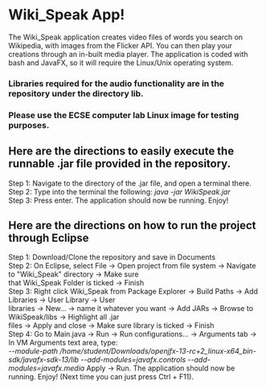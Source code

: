 # Wiki_Speak App!
The Wiki_Speak application creates video files of words you search on Wikipedia, with images from the Flicker API. You can then play your creations through an in-built media player. The application is coded with bash and JavaFX, so it will require the Linux/Unix operating system.   

### Libraries required for the audio functionality are in the repository under the directory lib.  
### Please use the ECSE computer lab Linux image for testing purposes.  

## Here are the directions to easily execute the runnable .jar file provided in the repository.
Step 1: Navigate to the directory of the .jar file, and open a terminal there.  
Step 2: Type into the terminal the following: *java -jar WikiSpeak.jar*  
Step 3: Press enter. The application should now be running. Enjoy!  

## Here are the directions on how to run the project through Eclipse
Step 1: Download/Clone the repository and save in Documents  
Step 2: On Eclipse, select File -> Open project from file system -> Navigate to "Wiki_Speak" directory -> Make sure  
that Wiki_Speak Folder is ticked -> Finish  
Step 3: Right click Wiki_Speak from Package Explorer -> Build Paths -> Add Libraries -> User Library -> User  
libraries -> New... -> name it whatever you want -> Add JARs -> Browse to WikiSpeak/libs -> Highlight all .jar  
files -> Apply and close -> Make sure library is ticked -> Finish  
Step 4: Go to Main.java -> Run -> Run configurations... -> Arguments tab -> In VM Arguments text area, type:  
*--module-path /home/student/Downloads/openjfx-13-rc+2_linux-x64_bin-sdk/javafx-sdk-13/lib
 --add-modules=javafx.controls --add-modules=javafx.media*
 Apply -> Run. The application should now be running. Enjoy! (Next time you can just press Ctrl + F11).
